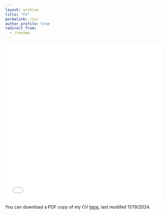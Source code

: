 ```yaml
---
layout: archive
title: "CV"
permalink: /cv/
author_profile: true
redirect_from:
  - /resume
---
```

<iframe src="/files/pdf/20230930_CV.pdf" width="100%" height="500" frameborder="no" border="0" marginwidth="0" marginheight="0"></iframe>

You can download a PDF copy of my CV [here](/files/pdf/20241119_CV.pdf), last modifed 11/19/2024.

